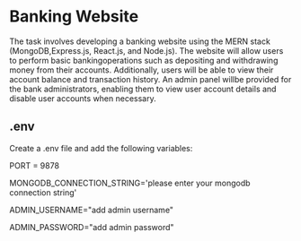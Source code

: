 
# Banking Website

The task involves developing a banking website using the MERN stack (MongoDB,Express.js, React.js, and Node.js). The website will allow users to perform basic bankingoperations such as depositing and withdrawing money from their accounts. Additionally,
users will be able to view their account balance and transaction history. An admin panel willbe provided for the bank administrators, enabling them to view user account details and
disable user accounts when necessary.


## .env

Create a .env file and add the following variables:

PORT = 9878

MONGODB_CONNECTION_STRING='please enter your mongodb connection string'

ADMIN_USERNAME="add admin username"

ADMIN_PASSWORD="add admin password"
